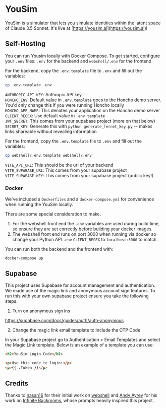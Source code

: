 # YouSim

YouSim is a simulator that lets you simulate identities within the latent space
of Claude 3.5 Sonnet. It's live at [https://yousim.ai](https://yousim.ai)!

## Self-Hosting

You can run Yousim locally with Docker Compose. To get started, configure your `.env` files: `.env` for the backend and `webshell/.env` for the frontend.

For the backend, copy the `.env.template` file to `.env` and fill out the variables:

```bash
cp .env.template .env
```

`ANTHROPIC_API_KEY`: Anthropic API key  
`HONCHO_ENV`: Default value in `.env.template` goes to the [Honcho](https://github.com/plastic-labs/honcho) demo server. You'd only change this if you were running Honcho locally  
`HONCHO_APP_NAME`: This denotes your application on the Honcho demo server  
`CLIENT_REGEX`: Use default value in `.env.template`  
`JWT_SECRET`: This comes from your supabase project (more on that below)  
`SECRET_KEY`: Generate this with `python generate_fernet_key.py` -- makes links shareable without revealing information

For the frontend, copy the `.env.template` file to `.env` and fill out the variables:

```bash
cp webshell/.env.template webshell/.env
```

`VITE_API_URL`: This should be the url of your backend  
`VITE_SUPABASE_URL`: This comes from your supabase project  
`VITE_SUPABASE_KEY`: This comes from your supabase project (public key!)

### Docker

We've included a `Dockerfiles` and a `docker-compose.yml` for convenience when
running the YouSim locally.

There are some special consideration to make.

1. For the webshell front end the `.env` variables are used during build time,
   so ensure they are set correctly before building your docker images.
2. The webshell front end runs on port 3000 when running via docker so change
   your Python API `.env` `CLIENT_REGEX` to `localhost:3000` to match.

You can run both the backend and the frontend with:

```bash
docker-compose up
```

## Supabase

This project uses Supabase for account management and authentication. We made
use of the magic link and anonymous account sign features. To run this with your
own supabase project ensure you take the following steps.

1. Turn on anonymous sign ins

https://supabase.com/docs/guides/auth/auth-anonymous

2. Change the magic link email template to include the OTP Code

In your Supabase project go to Authentication > Email Templates and select the
Magic Link template. Below is an example of a template you can use:

```html
<h2>YouSim Login Code</h2>

<p>Use this code to login:</p>
<p>{{ .Token }}</p>
```

## Credits

Thanks to [nasan16](https://github.com/nasan016) for their initial work on
[webshell](https://github.com/nasan016/webshell) and [Andy
Ayrey](https://x.com/AndyAyrey) for his work on [Infinite
Backrooms](https://dreams-of-an-electric-mind.webflow.io/), whose prompts
heavily inspired this project.
